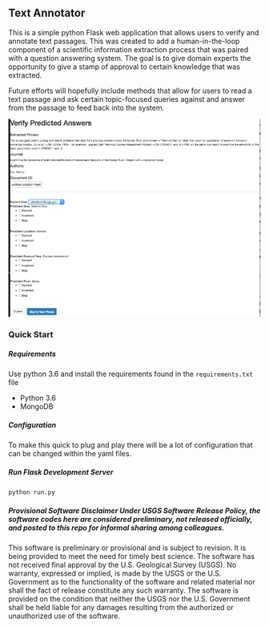 ## Text Annotator

This is a simple python Flask web application that allows users to verify and annotate text passages. This was created to add a human-in-the-loop component of a scientific information extraction process that was paired with a question answering system. The goal is to give domain experts the opportunity to give a stamp of approval to certain knowledge that was extracted.

Future efforts will hopefully include methods that allow for users to read a text passage and ask certain topic-focused queries against and answer from the passage to feed back into the system.

![](example.png)

### Quick Start

##### Requirements

Use python 3.6 and install the requirements found in the ```requirements.txt``` file

* Python 3.6
* MongoDB

##### Configuration

To make this quick to plug and play there will be a lot of configuration that can be changed within the yaml files.

##### Run Flask Development Server

```sh
python run.py
```

##### Provisional Software Disclaimer Under USGS Software Release Policy, the software codes here are considered preliminary, not released officially, and posted to this repo for informal sharing among colleagues.

This software is preliminary or provisional and is subject to revision. It is being provided to meet the need for timely best science. The software has not received final approval by the U.S. Geological Survey (USGS). No warranty, expressed or implied, is made by the USGS or the U.S. Government as to the functionality of the software and related material nor shall the fact of release constitute any such warranty. The software is provided on the condition that neither the USGS nor the U.S. Government shall be held liable for any damages resulting from the authorized or unauthorized use of the software.
